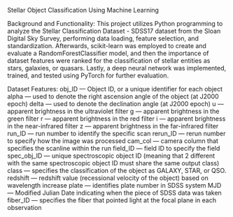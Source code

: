 Stellar Object Classification Using Machine Learning

Background and Functionality:
This project utilizes Python programming to analyze the Stellar Classification Dataset - SDSS17 dataset from the Sloan Digital Sky Survey, performing data loading, feature selection, and standardization. Afterwards, scikit-learn was employed to create and evaluate a RandomForestClassifier model, and then the importance of dataset features were ranked for the classification of stellar entities as stars, galaxies, or quasars. Lastly, a deep neural network was implemented, trained, and tested using PyTorch for further evaluation.

Dataset Features:
obj_ID — Object ID, or a unique identifier for each object
alpha — used to denote the right ascension angle of the object (at J2000 epoch)
delta — used to denote the declination angle (at J2000 epoch)
u — apparent brightness in the ultraviolet filter
g — apparent brightness in the green filter
r — apparent brightness in the red filter
i — apparent brightness in the near-infrared filter
z — apparent brightness in the far-infrared filter
run_ID — run number to identify the specific scan
rerun_ID — rerun number to specify how the image was processed
cam_col — camera column that specifies the scanline within the run
field_ID — field ID to specify the field
spec_obj_ID — unique spectroscopic object ID (meaning that 2 different with the same spectroscopic object ID must share the same output class)
class — specifies the classification of the object as GALAXY, STAR, or QSO.
redshift — redshift value (recessional velocity of the object) based on wavelength increase
plate — identifies plate number in SDSS system
MJD — Modified Julian Date indicating when the piece of SDSS data was taken
fiber_ID — specifies the fiber that pointed light at the focal plane in each observation
